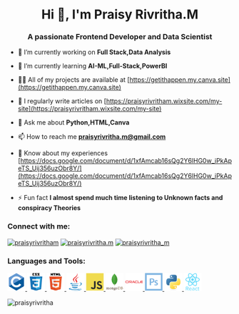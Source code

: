 <h1 align="center">Hi 👋, I'm Praisy Rivritha.M</h1>
<h3 align="center">A passionate Frontend Developer and Data Scientist</h3>

- 🔭 I’m currently working on **Full Stack,Data Analysis**

- 🌱 I’m currently learning **AI-ML,Full-Stack,PowerBI**

- 👨‍💻 All of my projects are available at [https://getithappen.my.canva.site](https://getithappen.my.canva.site)

- 📝 I regularly write articles on [https://praisyrivritham.wixsite.com/my-site](https://praisyrivritham.wixsite.com/my-site)

- 💬 Ask me about **Python,HTML,Canva**

- 📫 How to reach me **praisyrivritha.m@gmail.com**

- 📄 Know about my experiences [https://docs.google.com/document/d/1xfAmcab16sQg2Y6lHG0w_iPkApeTS_Uij356uzObr8Y/](https://docs.google.com/document/d/1xfAmcab16sQg2Y6lHG0w_iPkApeTS_Uij356uzObr8Y/)

- ⚡ Fun fact **I almost spend much time listening to Unknown facts and conspiracy Theories**

<h3 align="left">Connect with me:</h3>
<p align="left">
<a href="https://twitter.com/praisyrivritham" target="blank"><img align="center" src="https://raw.githubusercontent.com/rahuldkjain/github-profile-readme-generator/master/src/images/icons/Social/twitter.svg" alt="praisyrivritham" height="30" width="40" /></a>
<a href="www.linkedin.com/in/praisy-rivritha-m-585279225" target="blank"><img align="center" src="https://raw.githubusercontent.com/rahuldkjain/github-profile-readme-generator/master/src/images/icons/Social/linked-in-alt.svg" alt="praisyrivritha.m" height="30" width="40" /></a>
<a href="https://www.hackerrank.com/praisyrivritha_m" target="blank"><img align="center" src="https://raw.githubusercontent.com/rahuldkjain/github-profile-readme-generator/master/src/images/icons/Social/hackerrank.svg" alt="praisyrivritha_m" height="30" width="40" /></a>
</p>

<h3 align="left">Languages and Tools:</h3>
<p align="left"> <a href="https://www.cprogramming.com/" target="_blank" rel="noreferrer"> <img src="https://raw.githubusercontent.com/devicons/devicon/master/icons/c/c-original.svg" alt="c" width="40" height="40"/> </a> <a href="https://www.w3schools.com/css/" target="_blank" rel="noreferrer"> <img src="https://raw.githubusercontent.com/devicons/devicon/master/icons/css3/css3-original-wordmark.svg" alt="css3" width="40" height="40"/> </a> <a href="https://www.w3.org/html/" target="_blank" rel="noreferrer"> <img src="https://raw.githubusercontent.com/devicons/devicon/master/icons/html5/html5-original-wordmark.svg" alt="html5" width="40" height="40"/> </a> <a href="https://www.java.com" target="_blank" rel="noreferrer"> <img src="https://raw.githubusercontent.com/devicons/devicon/master/icons/java/java-original.svg" alt="java" width="40" height="40"/> </a> <a href="https://developer.mozilla.org/en-US/docs/Web/JavaScript" target="_blank" rel="noreferrer"> <img src="https://raw.githubusercontent.com/devicons/devicon/master/icons/javascript/javascript-original.svg" alt="javascript" width="40" height="40"/> </a> <a href="https://www.mongodb.com/" target="_blank" rel="noreferrer"> <img src="https://raw.githubusercontent.com/devicons/devicon/master/icons/mongodb/mongodb-original-wordmark.svg" alt="mongodb" width="40" height="40"/> </a> <a href="https://www.oracle.com/" target="_blank" rel="noreferrer"> <img src="https://raw.githubusercontent.com/devicons/devicon/master/icons/oracle/oracle-original.svg" alt="oracle" width="40" height="40"/> </a> <a href="https://www.photoshop.com/en" target="_blank" rel="noreferrer"> <img src="https://raw.githubusercontent.com/devicons/devicon/master/icons/photoshop/photoshop-line.svg" alt="photoshop" width="40" height="40"/> </a> <a href="https://www.python.org" target="_blank" rel="noreferrer"> <img src="https://raw.githubusercontent.com/devicons/devicon/master/icons/python/python-original.svg" alt="python" width="40" height="40"/> </a> <a href="https://reactjs.org/" target="_blank" rel="noreferrer"> <img src="https://raw.githubusercontent.com/devicons/devicon/master/icons/react/react-original-wordmark.svg" alt="react" width="40" height="40"/> </a> </p>

<p><img align="center" src="https://github-readme-stats.vercel.app/api/top-langs?username=praisyrivritha&show_icons=true&locale=en&layout=compact" alt="praisyrivritha" /></p>
